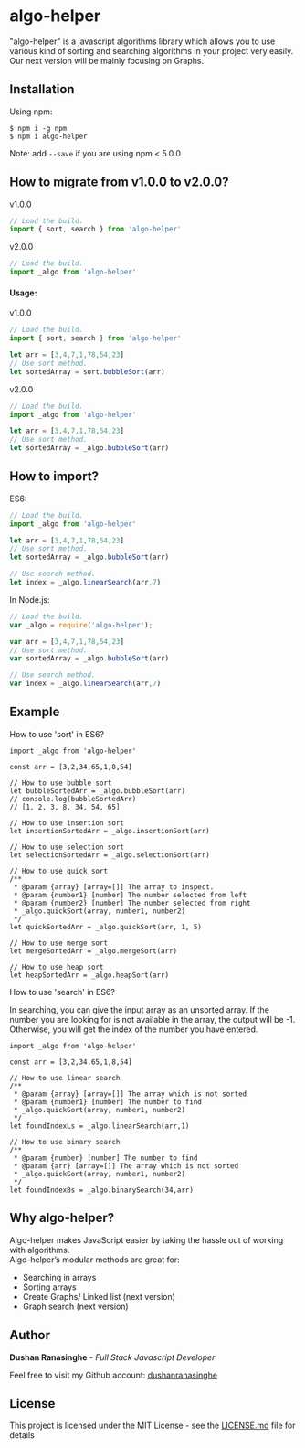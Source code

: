 # algo-helper

"algo-helper" is a javascript algorithms library which allows you to use various kind of sorting and searching algorithms in your project very easily. Our next version will be mainly focusing on Graphs.

## Installation

Using npm:
```shell
$ npm i -g npm
$ npm i algo-helper
```
Note: add `--save` if you are using npm < 5.0.0

## How to migrate from v1.0.0 to v2.0.0?

v1.0.0
```js
// Load the build.
import { sort, search } from 'algo-helper'
```

v2.0.0
```js
// Load the build.
import _algo from 'algo-helper'
```

#### Usage:

v1.0.0
```js
// Load the build.
import { sort, search } from 'algo-helper'

let arr = [3,4,7,1,78,54,23]
// Use sort method.
let sortedArray = sort.bubbleSort(arr)

```

v2.0.0
```js
// Load the build.
import _algo from 'algo-helper'

let arr = [3,4,7,1,78,54,23]
// Use sort method.
let sortedArray = _algo.bubbleSort(arr)
```

## How to import?

ES6:
```js
// Load the build.
import _algo from 'algo-helper'

let arr = [3,4,7,1,78,54,23]
// Use sort method.
let sortedArray = _algo.bubbleSort(arr)

// Use search method.
let index = _algo.linearSearch(arr,7)
```

In Node.js:
```js
// Load the build.
var _algo = require('algo-helper');

var arr = [3,4,7,1,78,54,23]
// Use sort method.
var sortedArray = _algo.bubbleSort(arr)

// Use search method.
var index = _algo.linearSearch(arr,7)
```

## Example

How to use 'sort' in ES6?

```
import _algo from 'algo-helper'

const arr = [3,2,34,65,1,8,54]

// How to use bubble sort
let bubbleSortedArr = _algo.bubbleSort(arr)
// console.log(bubbleSortedArr) 
// [1, 2, 3, 8, 34, 54, 65]

// How to use insertion sort
let insertionSortedArr = _algo.insertionSort(arr) 

// How to use selection sort
let selectionSortedArr = _algo.selectionSort(arr) 

// How to use quick sort
/**
 * @param {array} [array=[]] The array to inspect.
 * @param {number1} [number] The number selected from left
 * @param {number2} [number] The number selected from right
 * _algo.quickSort(array, number1, number2) 
 */
let quickSortedArr = _algo.quickSort(arr, 1, 5) 

// How to use merge sort
let mergeSortedArr = _algo.mergeSort(arr) 

// How to use heap sort
let heapSortedArr = _algo.heapSort(arr)

```

How to use 'search' in ES6?

In searching, you can give the input array as an unsorted array. If the number you are looking for is not available in the array, the output will be -1. Otherwise, you will get the index of the number you have entered.
```
import _algo from 'algo-helper'

const arr = [3,2,34,65,1,8,54]

// How to use linear search
/**
 * @param {array} [array=[]] The array which is not sorted
 * @param {number1} [number] The number to find
 * _algo.quickSort(array, number1, number2) 
 */
let foundIndexLs = _algo.linearSearch(arr,1)

// How to use binary search
/**
 * @param {number} [number] The number to find
 * @param {arr} [array=[]] The array which is not sorted
 * _algo.quickSort(array, number1, number2) 
 */
let foundIndexBs = _algo.binarySearch(34,arr)
```
## Why algo-helper?

Algo-helper makes JavaScript easier by taking the hassle out of working with algorithms.<br>
Algo-helper’s modular methods are great for:

 * Searching in arrays
 * Sorting arrays
 * Create Graphs/ Linked list (next version)
 * Graph search (next version)

## Author

**Dushan Ranasinghe** - *Full Stack Javascript Developer* 

Feel free to visit my Github account: [dushanranasinghe](https://github.com/dushanrandika/)

## License

This project is licensed under the MIT License - see the [LICENSE.md](LICENSE.md) file for details